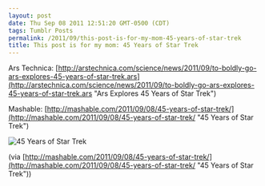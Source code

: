 ```yaml
---
layout: post
date: Thu Sep 08 2011 12:51:20 GMT-0500 (CDT)
tags: Tumblr Posts
permalink: /2011/09/this-post-is-for-my-mom-45-years-of-star-trek
title: This post is for my mom: 45 Years of Star Trek
---
```


Ars Technica: [http://arstechnica.com/science/news/2011/09/to-boldly-go-ars-explores-45-years-of-star-trek.ars](http://arstechnica.com/science/news/2011/09/to-boldly-go-ars-explores-45-years-of-star-trek.ars "Ars Explores 45 Years of Star Trek")

Mashable: [http://mashable.com/2011/09/08/45-years-of-star-trek/](http://mashable.com/2011/09/08/45-years-of-star-trek/ "45 Years of Star Trek")

![45 Years of Star Trek](http://www.space.com/images/i/11934/i02/star-trek-45-years-110908e-02.jpg?1315418906)

(via [http://mashable.com/2011/09/08/45-years-of-star-trek/](http://mashable.com/2011/09/08/45-years-of-star-trek/ "45 Years of Star Trek"))
